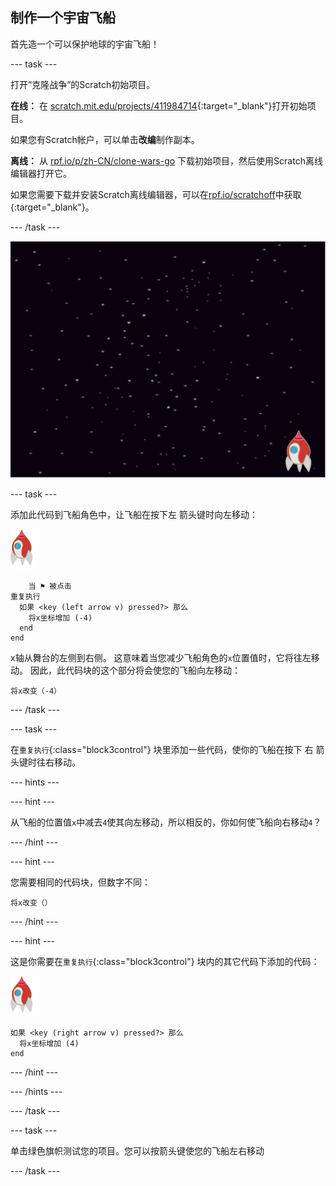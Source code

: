 ## 制作一个宇宙飞船

首先造一个可以保护地球的宇宙飞船！

--- task ---

打开“克隆战争”的Scratch初始项目。

**在线：** 在 [scratch.mit.edu/projects/411984714](https://scratch.mit.edu/projects/411984714){:target="_blank"}打开初始项目。

如果您有Scratch帐户，可以单击**改编**制作副本。

**离线：** 从 [rpf.io/p/zh-CN/clone-wars-go](http://rpf.io/p/zh-CN/clone-wars-go) 下载初始项目，然后使用Scratch离线编辑器打开它。

如果您需要下载并安装Scratch离线编辑器，可以在[rpf.io/scratchoff](https://rpf.io/scratchoff)中获取 {:target="_blank"}。

--- /task ---

![初始项目](images/starter-project.png)

--- task ---

添加此代码到飞船角色中，让飞船在按下<kbd>左</kbd> 箭头键时向左移动：

![火箭角色](images/rocket-sprite.png)

```blocks3
    当 ⚑ 被点击
重复执行 
  如果 <key (left arrow v) pressed?> 那么 
    将x坐标增加 (-4)
  end
end
```

x轴从舞台的左侧到右侧。 这意味着当您减少飞船角色的`x`位置值时，它将往左移动。 因此，此代码块的这个部分将会使您的飞船向左移动：

```blocks3
将x改变（-4）
```

--- /task ---

--- task ---

在`重复执行`{:class="block3control"} 块里添加一些代码，使你的飞船在按下 <kbd>右</kbd> 箭头键时往右移动。

--- hints ---


--- hint ---

从飞船的位置值`x`中减去`4`使其向左移动，所以相反的，你如何使飞船向右移动`4`？

--- /hint ---

--- hint ---

您需要相同的代码块，但数字不同：

```blocks3
将x改变（）
```

--- /hint ---

--- hint ---

这是你需要在`重复执行`{:class="block3control"} 块内的其它代码下添加的代码：

![火箭角色](images/rocket-sprite.png)

```blocks3
如果 <key (right arrow v) pressed?> 那么 
  将x坐标增加 (4)
end
```

--- /hint ---

--- /hints ---

--- /task ---

--- task ---

单击绿色旗帜测试您的项目。您可以按箭头键使您的飞船左右移动

--- /task ---